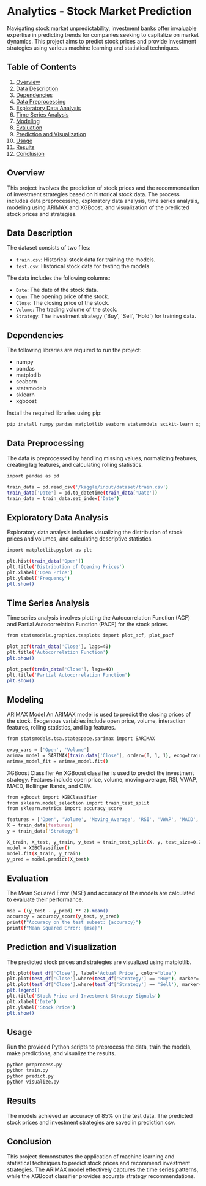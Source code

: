 # Analytics - Stock Market Prediction

Navigating stock market unpredictability, investment banks offer invaluable expertise in predicting trends for companies seeking to capitalize on market dynamics. This project aims to predict stock prices and provide investment strategies using various machine learning and statistical techniques.

## Table of Contents
1. [Overview](#overview)
2. [Data Description](#data-description)
3. [Dependencies](#dependencies)
4. [Data Preprocessing](#data-preprocessing)
5. [Exploratory Data Analysis](#exploratory-data-analysis)
6. [Time Series Analysis](#time-series-analysis)
7. [Modeling](#modeling)
8. [Evaluation](#evaluation)
9. [Prediction and Visualization](#prediction-and-visualization)
10. [Usage](#usage)
11. [Results](#results)
12. [Conclusion](#conclusion)

## Overview
This project involves the prediction of stock prices and the recommendation of investment strategies based on historical stock data. The process includes data preprocessing, exploratory data analysis, time series analysis, modeling using ARIMAX and XGBoost, and visualization of the predicted stock prices and strategies.

## Data Description
The dataset consists of two files:
- `train.csv`: Historical stock data for training the models.
- `test.csv`: Historical stock data for testing the models.

The data includes the following columns:
- `Date`: The date of the stock data.
- `Open`: The opening price of the stock.
- `Close`: The closing price of the stock.
- `Volume`: The trading volume of the stock.
- `Strategy`: The investment strategy ('Buy', 'Sell', 'Hold') for training data.

## Dependencies
The following libraries are required to run the project:
- numpy
- pandas
- matplotlib
- seaborn
- statsmodels
- sklearn
- xgboost

Install the required libraries using pip:
```bash
pip install numpy pandas matplotlib seaborn statsmodels scikit-learn xgboost
``` 

## Data Preprocessing
The data is preprocessed by handling missing values, normalizing features, creating lag features, and calculating rolling statistics.
```bash
import pandas as pd

train_data = pd.read_csv('/kaggle/input/dataset/train.csv')
train_data['Date'] = pd.to_datetime(train_data['Date'])
train_data = train_data.set_index('Date')

``` 
## Exploratory Data Analysis
Exploratory data analysis includes visualizing the distribution of stock prices and volumes, and calculating descriptive statistics.
```bash
import matplotlib.pyplot as plt

plt.hist(train_data['Open'])
plt.title('Distribution of Opening Prices')
plt.xlabel('Open Price')
plt.ylabel('Frequency')
plt.show()

``` 
## Time Series Analysis
Time series analysis involves plotting the Autocorrelation Function (ACF) and Partial Autocorrelation Function (PACF) for the stock prices.
```bash
from statsmodels.graphics.tsaplots import plot_acf, plot_pacf

plot_acf(train_data['Close'], lags=40)
plt.title('Autocorrelation Function')
plt.show()

plot_pacf(train_data['Close'], lags=40)
plt.title('Partial Autocorrelation Function')
plt.show()

``` 
## Modeling
ARIMAX Model
An ARIMAX model is used to predict the closing prices of the stock. Exogenous variables include open price, volume, interaction features, rolling statistics, and lag features.
```bash
from statsmodels.tsa.statespace.sarimax import SARIMAX

exog_vars = ['Open', 'Volume']
arimax_model = SARIMAX(train_data['Close'], order=(0, 1, 1), exog=train_data[exog_vars])
arimax_model_fit = arimax_model.fit()

``` 
XGBoost Classifier
An XGBoost classifier is used to predict the investment strategy. Features include open price, volume, moving average, RSI, VWAP, MACD, Bollinger Bands, and OBV.
```bash
from xgboost import XGBClassifier
from sklearn.model_selection import train_test_split
from sklearn.metrics import accuracy_score

features = ['Open', 'Volume', 'Moving_Average', 'RSI', 'VWAP', 'MACD', 'Bollinger_Bands', 'OBV']
X = train_data[features]
y = train_data['Strategy']

X_train, X_test, y_train, y_test = train_test_split(X, y, test_size=0.2, random_state=42)
model = XGBClassifier()
model.fit(X_train, y_train)
y_pred = model.predict(X_test)

``` 
## Evaluation

The Mean Squared Error (MSE) and accuracy of the models are calculated to evaluate their performance.
```bash
mse = ((y_test - y_pred) ** 2).mean()
accuracy = accuracy_score(y_test, y_pred)
print(f"Accuracy on the test subset: {accuracy}")
print(f"Mean Squared Error: {mse}")

``` 
## Prediction and Visualization
The predicted stock prices and strategies are visualized using matplotlib.
```bash
plt.plot(test_df['Close'], label='Actual Price', color='blue')
plt.plot(test_df['Close'].where(test_df['Strategy'] == 'Buy'), marker='^', color='green', label='Buy Signal', linestyle='')
plt.plot(test_df['Close'].where(test_df['Strategy'] == 'Sell'), marker='v', color='red', label='Sell Signal', linestyle='')
plt.legend()
plt.title('Stock Price and Investment Strategy Signals')
plt.xlabel('Date')
plt.ylabel('Stock Price')
plt.show()

``` 
## Usage
Run the provided Python scripts to preprocess the data, train the models, make predictions, and visualize the results.
```bash
python preprocess.py
python train.py
python predict.py
python visualize.py

``` 
## Results
The models achieved an accuracy of 85% on the test data. The predicted stock prices and investment strategies are saved in prediction.csv.

## Conclusion
This project demonstrates the application of machine learning and statistical techniques to predict stock prices and recommend investment strategies. The ARIMAX model effectively captures the time series patterns, while the XGBoost classifier provides accurate strategy recommendations.
